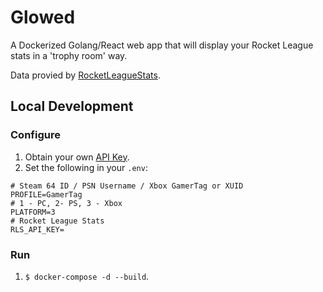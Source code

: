 # Glowed
A Dockerized Golang/React web app that will display your Rocket League stats in a 'trophy room' way.

Data provied by [RocketLeagueStats](https://rocketleaguestats.com/).

## Local Development
### Configure
1. Obtain your own [API Key](https://developers.rocketleaguestats.com/).
2. Set the following in your `.env`:
```
# Steam 64 ID / PSN Username / Xbox GamerTag or XUID
PROFILE=GamerTag
# 1 - PC, 2- PS, 3 - Xbox
PLATFORM=3
# Rocket League Stats
RLS_API_KEY=
```
### Run
1. `$ docker-compose -d --build`.
